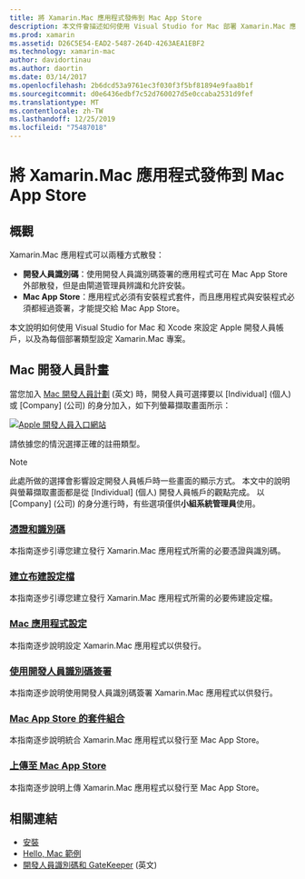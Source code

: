 ```yaml
---
title: 將 Xamarin.Mac 應用程式發佈到 Mac App Store
description: 本文件會描述如何使用 Visual Studio for Mac 部署 Xamarin.Mac 應用程式。 並說明如何設定 Mac 開發人員帳戶、如何建立用於程式碼簽署之憑證，以及如何使用它們來建置可直接散發或透過 Mac App Store 散發的 Mac 應用程式。
ms.prod: xamarin
ms.assetid: D26C5E54-EAD2-5487-264D-4263AEA1EBF2
ms.technology: xamarin-mac
author: davidortinau
ms.author: daortin
ms.date: 03/14/2017
ms.openlocfilehash: 2b6dcd53a9761ec3f030f3f5bf81894e9faa8b1f
ms.sourcegitcommit: d0e6436edbf7c52d760027d5e0ccaba2531d9fef
ms.translationtype: MT
ms.contentlocale: zh-TW
ms.lasthandoff: 12/25/2019
ms.locfileid: "75487018"
---
```

# <a name="publishing-xamarinmac-apps-to-the-mac-app-store"></a>將 Xamarin.Mac 應用程式發佈到 Mac App Store

## <a name="overview"></a>概觀

Xamarin.Mac 應用程式可以兩種方式散發：

- **開發人員識別碼**：使用開發人員識別碼簽署的應用程式可在 Mac App Store 外部散發，但是由閘道管理員辨識和允許安裝。
- **Mac App Store**：應用程式必須有安裝程式套件，而且應用程式與安裝程式必須都經過簽署，才能提交給 Mac App Store。

本文說明如何使用 Visual Studio for Mac 和 Xcode 來設定 Apple 開發人員帳戶，以及為每個部署類型設定 Xamarin.Mac 專案。

## <a name="mac-developer-program"></a>Mac 開發人員計畫

當您加入 [Mac 開發人員計劃](https://developer.apple.com/devcenter/mac/) \(英文\) 時，開發人員可選擇要以 [Individual] \(個人\) 或 [Company] \(公司\) 的身分加入，如下列螢幕擷取畫面所示：

[![Apple 開發人員入口網站](images/image1.png "Apple 開發人員入口網站")](images/image1-large.png#lightbox)

請依據您的情況選擇正確的註冊類型。

> [!NOTE]
> 此處所做的選擇會影響設定開發人員帳戶時一些畫面的顯示方式。 本文中的說明與螢幕擷取畫面都是從 [Individual] \(個人\) 開發人員帳戶的觀點完成。 以 [Company] \(公司\) 的身分進行時，有些選項僅供**小組系統管理員**使用。

### <a name="certificates-and-identifiersmacdeploy-testpublishing-to-the-app-storecertificates-identifiersmd"></a>[憑證和識別碼](~/mac/deploy-test/publishing-to-the-app-store/certificates-identifiers.md)

本指南逐步引導您建立發行 Xamarin.Mac 應用程式所需的必要憑證與識別碼。

### <a name="create-provisioning-profilemacdeploy-testpublishing-to-the-app-storeprofilesmd"></a>[建立布建設定檔](~/mac/deploy-test/publishing-to-the-app-store/profiles.md)

本指南逐步引導您建立發行 Xamarin.Mac 應用程式所需的必要佈建設定檔。

### <a name="mac-app-configurationmacdeploy-testpublishing-to-the-app-storeapp-configurationmd"></a>[Mac 應用程式設定](~/mac/deploy-test/publishing-to-the-app-store/app-configuration.md)

本指南逐步說明設定 Xamarin.Mac 應用程式以供發行。

### <a name="sign-with-developer-idmacdeploy-testpublishing-to-the-app-storesigningmd"></a>[使用開發人員識別碼簽署](~/mac/deploy-test/publishing-to-the-app-store/signing.md)

本指南逐步說明使用開發人員識別碼簽署 Xamarin.Mac 應用程式以供發行。

### <a name="bundle-for-mac-app-storemacdeploy-testpublishing-to-the-app-storebundlingmd"></a>[Mac App Store 的套件組合](~/mac/deploy-test/publishing-to-the-app-store/bundling.md)

本指南逐步說明統合 Xamarin.Mac 應用程式以發行至 Mac App Store。

### <a name="upload-to-mac-app-storemacdeploy-testpublishing-to-the-app-storeuploadingmd"></a>[上傳至 Mac App Store](~/mac/deploy-test/publishing-to-the-app-store/uploading.md)

本指南逐步說明上傳 Xamarin.Mac 應用程式以發行至 Mac App Store。

## <a name="related-links"></a>相關連結

- [安裝](/visualstudio/mac/installation/)
- [Hello, Mac 範例](~/mac/get-started/hello-mac.md)
- [開發人員識別碼和 GateKeeper](https://developer.apple.com/resources/developer-id/) \(英文\)
